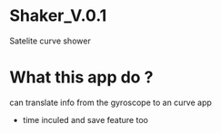# Shaker_V.0.1
Satelite curve shower 


# What this app do ? 

can translate info from the gyroscope to an curve app 
 - time inculed and save feature too 
